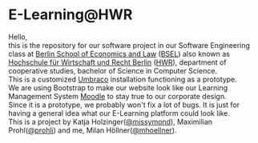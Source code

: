 # E-Learning@HWR
Hello,<br>
this is the repository for our software project in our Software Engineering class at [Berlin School of Economics and Law](http://www.hwr-berlin.de/en) ([BSEL](http://www.hwr-berlin.de/en)) also known as [Hochschule für Wirtschaft und Recht Berlin](http://www.hwr-berlin.de) ([HWR](http://www.hwr-berlin.de)), department of cooperative studies, bachelor of Science in Computer Science.<br>
This is a customized [Umbraco](http://umbraco.com/) installation functioning as a prototype.<br>
We are using Bootstrap to make our website look like our Learning Management System [Moodle](http://moodle.hwr-berlin.de) to stay true to our corporate design.<br>
Since it is a prototype, we probably won't fix a lot of bugs. It is just for having a general idea what our E-Learning platform could look like.<br>
This is a project by Katja Holzinger([@missymond](https://github.com/missymond)), Maximilian Prohl([@prohli](https://github.com/prohli)) and me, Milan Höllner([@mhoellner](https://github.com/mhoellner)).
